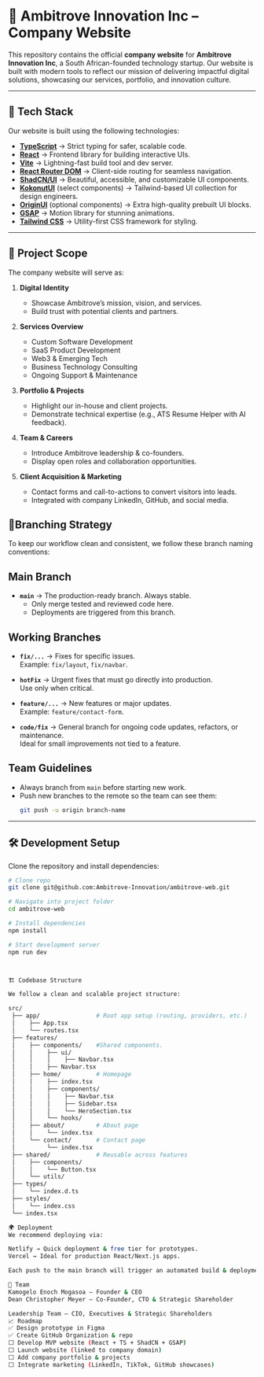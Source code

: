 # 🚀 Ambitrove Innovation Inc – Company Website

This repository contains the official **company website** for **Ambitrove Innovation Inc**, a South African-founded technology startup.
Our website is built with modern tools to reflect our mission of delivering impactful digital solutions, showcasing our services, portfolio, and innovation culture.

---

## 📌 Tech Stack

Our website is built using the following technologies:

- **[TypeScript](https://www.typescriptlang.org/)** → Strict typing for safer, scalable code.
- **[React](https://react.dev/)** → Frontend library for building interactive UIs.
- **[Vite](https://vitejs.dev/)** → Lightning-fast build tool and dev server.
- **[React Router DOM](https://reactrouter.com/)** → Client-side routing for seamless navigation.
- **[ShadCN/UI](https://ui.shadcn.com/)** → Beautiful, accessible, and customizable UI components.
- **[KokonutUI](https://kokonutui.com/)** (select components) → Tailwind-based UI collection for design engineers.
- **[OriginUI](https://originui.com/)** (optional components) → Extra high-quality prebuilt UI blocks.
- **[GSAP](https://greensock.com/gsap/)** → Motion library for stunning animations.
- **[Tailwind CSS](https://tailwindcss.com/)** → Utility-first CSS framework for styling.

---

## 🎯 Project Scope

The company website will serve as:

1. **Digital Identity**

   - Showcase Ambitrove’s mission, vision, and services.
   - Build trust with potential clients and partners.

2. **Services Overview**

   - Custom Software Development
   - SaaS Product Development
   - Web3 & Emerging Tech
   - Business Technology Consulting
   - Ongoing Support & Maintenance

3. **Portfolio & Projects**

   - Highlight our in-house and client projects.
   - Demonstrate technical expertise (e.g., ATS Resume Helper with AI feedback).

4. **Team & Careers**

   - Introduce Ambitrove leadership & co-founders.
   - Display open roles and collaboration opportunities.

5. **Client Acquisition & Marketing**
   - Contact forms and call-to-actions to convert visitors into leads.
   - Integrated with company LinkedIn, GitHub, and social media.

## 🌿Branching Strategy

To keep our workflow clean and consistent, we follow these branch naming conventions:

## Main Branch
- **`main`** → The production-ready branch. Always stable.  
  - Only merge tested and reviewed code here.  
  - Deployments are triggered from this branch.  

## Working Branches
- **`fix/...`** → Fixes for specific issues.  
  Example: `fix/layout`, `fix/navbar`.  

- **`hotFix`** → Urgent fixes that must go directly into production.  
  Use only when critical.  

- **`feature/...`** → New features or major updates.  
  Example: `feature/contact-form`.  

- **`code/fix`** → General branch for ongoing code updates, refactors, or maintenance.  
  Ideal for small improvements not tied to a feature.  

## Team Guidelines
- Always branch from `main` before starting new work.  
- Push new branches to the remote so the team can see them:  
  ```bash
  git push -u origin branch-name
  

---

## 🛠 Development Setup

Clone the repository and install dependencies:

```bash
# Clone repo
git clone git@github.com:Ambitrove-Innovation/ambitrove-web.git

# Navigate into project folder
cd ambitrove-web

# Install dependencies
npm install

# Start development server
npm run dev



🏗 Codebase Structure

We follow a clean and scalable project structure:

src/
 ├── app/                # Root app setup (routing, providers, etc.)
 │    ├── App.tsx
 │    └── routes.tsx
 ├── features/
 │    ├── components/    #Shared components.
 │    │    ├── ui/
 │    │    │    ├── Navbar.tsx
 │    │    ├── Navbar.tsx
 │    ├── home/          # Homepage
 │    │    ├── index.tsx
 │    │    ├── components/
 │    │    │    ├── Navbar.tsx
 │    │    │    ├── Sidebar.tsx
 │    │    │    └── HeroSection.tsx
 │    │    └── hooks/
 │    ├── about/         # About page
 │    │    └── index.tsx
 │    └── contact/       # Contact page
 │         └── index.tsx
 ├── shared/             # Reusable across features
 │    ├── components/
 │    │    └── Button.tsx
 │    └── utils/
 ├── types/
 │    └── index.d.ts
 ├── styles/
 │    └── index.css
 └── index.tsx

🌍 Deployment
We recommend deploying via:

Netlify → Quick deployment & free tier for prototypes.
Vercel → Ideal for production React/Next.js apps.

Each push to the main branch will trigger an automated build & deployment.

👥 Team
Kamogelo Enoch Mogasoa – Founder & CEO
Dean Christopher Meyer – Co-Founder, CTO & Strategic Shareholder

Leadership Team – CIO, Executives & Strategic Shareholders
📈 Roadmap
✅ Design prototype in Figma
✅ Create GitHub Organization & repo
⬜ Develop MVP website (React + TS + ShadCN + GSAP)
⬜ Launch website (linked to company domain)
⬜ Add company portfolio & projects
⬜ Integrate marketing (LinkedIn, TikTok, GitHub showcases)
```
